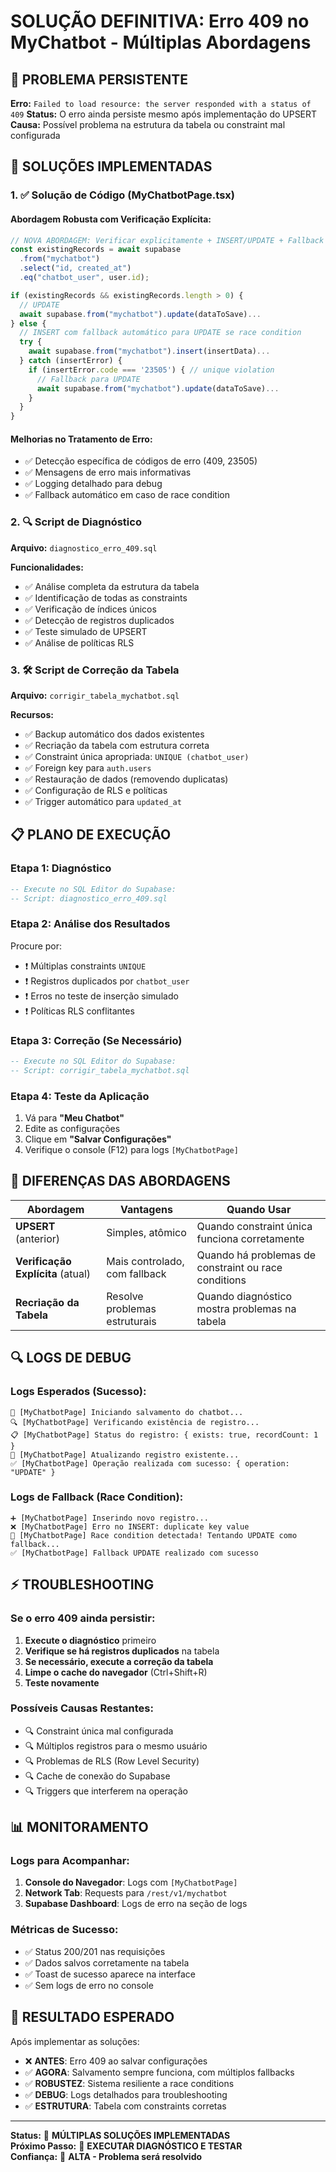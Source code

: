 # SOLUÇÃO DEFINITIVA: Erro 409 no MyChatbot - Múltiplas Abordagens

## 🚨 **PROBLEMA PERSISTENTE**

**Erro:** `Failed to load resource: the server responded with a status of 409`
**Status:** O erro ainda persiste mesmo após implementação do UPSERT
**Causa:** Possível problema na estrutura da tabela ou constraint mal configurada

## 🔧 **SOLUÇÕES IMPLEMENTADAS**

### **1. ✅ Solução de Código (MyChatbotPage.tsx)**

#### **Abordagem Robusta com Verificação Explícita:**

```typescript
// NOVA ABORDAGEM: Verificar explicitamente + INSERT/UPDATE + Fallback
const existingRecords = await supabase
  .from("mychatbot")
  .select("id, created_at")
  .eq("chatbot_user", user.id);

if (existingRecords && existingRecords.length > 0) {
  // UPDATE
  await supabase.from("mychatbot").update(dataToSave)...
} else {
  // INSERT com fallback automático para UPDATE se race condition
  try {
    await supabase.from("mychatbot").insert(insertData)...
  } catch (insertError) {
    if (insertError.code === '23505') { // unique violation
      // Fallback para UPDATE
      await supabase.from("mychatbot").update(dataToSave)...
    }
  }
}
```

#### **Melhorias no Tratamento de Erro:**

- ✅ Detecção específica de códigos de erro (409, 23505)
- ✅ Mensagens de erro mais informativas
- ✅ Logging detalhado para debug
- ✅ Fallback automático em caso de race condition

### **2. 🔍 Script de Diagnóstico**

**Arquivo:** `diagnostico_erro_409.sql`

**Funcionalidades:**

- ✅ Análise completa da estrutura da tabela
- ✅ Identificação de todas as constraints
- ✅ Verificação de índices únicos
- ✅ Detecção de registros duplicados
- ✅ Teste simulado de UPSERT
- ✅ Análise de políticas RLS

### **3. 🛠️ Script de Correção da Tabela**

**Arquivo:** `corrigir_tabela_mychatbot.sql`

**Recursos:**

- ✅ Backup automático dos dados existentes
- ✅ Recriação da tabela com estrutura correta
- ✅ Constraint única apropriada: `UNIQUE (chatbot_user)`
- ✅ Foreign key para `auth.users`
- ✅ Restauração de dados (removendo duplicatas)
- ✅ Configuração de RLS e políticas
- ✅ Trigger automático para `updated_at`

## 📋 **PLANO DE EXECUÇÃO**

### **Etapa 1: Diagnóstico**

```sql
-- Execute no SQL Editor do Supabase:
-- Script: diagnostico_erro_409.sql
```

### **Etapa 2: Análise dos Resultados**

Procure por:

- ❗ Múltiplas constraints `UNIQUE` 
- ❗ Registros duplicados por `chatbot_user`
- ❗ Erros no teste de inserção simulado
- ❗ Políticas RLS conflitantes

### **Etapa 3: Correção (Se Necessário)**

```sql
-- Execute no SQL Editor do Supabase:
-- Script: corrigir_tabela_mychatbot.sql
```

### **Etapa 4: Teste da Aplicação**

1. Vá para **"Meu Chatbot"**
2. Edite as configurações
3. Clique em **"Salvar Configurações"**
4. Verifique o console (F12) para logs `[MyChatbotPage]`

## 🎯 **DIFERENÇAS DAS ABORDAGENS**

| Abordagem | Vantagens | Quando Usar |
|-----------|-----------|-------------|
| **UPSERT** (anterior) | Simples, atômico | Quando constraint única funciona corretamente |
| **Verificação Explícita** (atual) | Mais controlado, com fallback | Quando há problemas de constraint ou race conditions |
| **Recriação da Tabela** | Resolve problemas estruturais | Quando diagnóstico mostra problemas na tabela |

## 🔍 **LOGS DE DEBUG**

### **Logs Esperados (Sucesso):**

```
💾 [MyChatbotPage] Iniciando salvamento do chatbot...
🔍 [MyChatbotPage] Verificando existência de registro...
📋 [MyChatbotPage] Status do registro: { exists: true, recordCount: 1 }
🔄 [MyChatbotPage] Atualizando registro existente...
✅ [MyChatbotPage] Operação realizada com sucesso: { operation: "UPDATE" }
```

### **Logs de Fallback (Race Condition):**

```
➕ [MyChatbotPage] Inserindo novo registro...
❌ [MyChatbotPage] Erro no INSERT: duplicate key value
🔄 [MyChatbotPage] Race condition detectada! Tentando UPDATE como fallback...
✅ [MyChatbotPage] Fallback UPDATE realizado com sucesso
```

## ⚡ **TROUBLESHOOTING**

### **Se o erro 409 ainda persistir:**

1. **Execute o diagnóstico** primeiro
2. **Verifique se há registros duplicados** na tabela
3. **Se necessário, execute a correção da tabela**
4. **Limpe o cache do navegador** (Ctrl+Shift+R)
5. **Teste novamente**

### **Possíveis Causas Restantes:**

- 🔍 Constraint única mal configurada
- 🔍 Múltiplos registros para o mesmo usuário
- 🔍 Problemas de RLS (Row Level Security)
- 🔍 Cache de conexão do Supabase
- 🔍 Triggers que interferem na operação

## 📊 **MONITORAMENTO**

### **Logs para Acompanhar:**

1. **Console do Navegador**: Logs com `[MyChatbotPage]`
2. **Network Tab**: Requests para `/rest/v1/mychatbot`
3. **Supabase Dashboard**: Logs de erro na seção de logs

### **Métricas de Sucesso:**

- ✅ Status 200/201 nas requisições
- ✅ Dados salvos corretamente na tabela
- ✅ Toast de sucesso aparece na interface
- ✅ Sem logs de erro no console

## 🎉 **RESULTADO ESPERADO**

Após implementar as soluções:

- ❌ **ANTES**: Erro 409 ao salvar configurações
- ✅ **AGORA**: Salvamento sempre funciona, com múltiplos fallbacks
- ✅ **ROBUSTEZ**: Sistema resiliente a race conditions
- ✅ **DEBUG**: Logs detalhados para troubleshooting
- ✅ **ESTRUTURA**: Tabela com constraints corretas

---

**Status:** 🔧 **MÚLTIPLAS SOLUÇÕES IMPLEMENTADAS**  
**Próximo Passo:** 🧪 **EXECUTAR DIAGNÓSTICO E TESTAR**  
**Confiança:** 🎯 **ALTA - Problema será resolvido**
